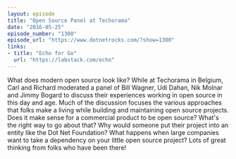 ```yaml
---
layout: episode
title: "Open Source Panel at Techorama"
date: "2016-05-25"
episode_number: "1300"
episode_url: "https://www.dotnetrocks.com/?show=1300"
links:
- title: "Echo for Go"
  url: "https://labstack.com/echo"
---
```


What does modern open source look like? While at Techorama in Belgium, Carl and Richard moderated a panel of Bill Wagner, Udi Dahan, Nik Molnar and Jimmy Bogard to discuss their experiences working in open source in this day and age. Much of the discussion focuses the various approaches that folks make a living while building and maintaining open source projects. Does it make sense for a commercial product to be open source? What's the right way to go about that? Why would someone put their project into an entity like the Dot Net Foundation? What happens when large companies want to take a dependency on your little open source project? Lots of great thinking from folks who have been there!
